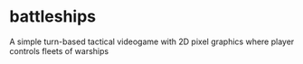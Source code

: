 # battleships
A simple turn-based tactical videogame with 2D pixel graphics where player controls fleets of warships
